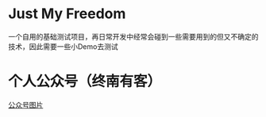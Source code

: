 # Just My Freedom
一个自用的基础测试项目，再日常开发中经常会碰到一些需要用到的但又不确定的技术，因此需要一些小Demo去测试

# 个人公众号（终南有客）
[公众号图片](image/扫码_搜索联合传播样式-白色版.png)
